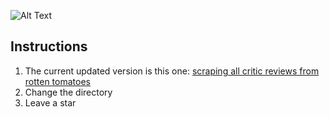 ![Alt Text](https://mma.prnewswire.com/media/736268/Rotten_Tomatoes_Logo.jpg?p=publish)
## Instructions
1. The current updated version is this one: [scraping all critic reviews from rotten tomatoes](https://github.com/nicolas-gervais/6-607-Algorithms-for-Big-Data-Analysis/blob/master/scraping%20all%20critic%20reviews%20from%20rotten%20tomatoes)
2. Change the directory
3. Leave a star
